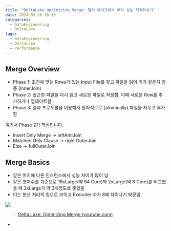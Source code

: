 ```yaml
---
title: "DeltaLake Optimizing Merge: 델타 레이크에서 머지 성능 최적화하기"
date: 2024-03-20 16:10
categories:
  - DataEngineering
  - DeltaLake
tags:
  - DataEngineering
  - DeltaLake
  - Performance
---
```



## Merge Overview

- Phase 1: 조건에 맞는 Rows가 있는 Input File를 찾고 파일을 읽어 키가 같은지 검증 (InnerJoin)
- Phase 2: 접근한 파일을 다시 읽고 새로운 파일로 작성함, 이때 새로운 Row를 추가하거나 업데이트함
- Phase 3: 델타 프로토콜을 이용해서 원자적으로 (atomically) 파일을 지우고 추가함

여기서 Phase 2가 핵심입니다.

- Insert Only Merge  -> leftAntiJoin
- Matched Only Clause -> right OuterJoin
- Else -> fullOuterJoin


## Merge Basics

- 같은 머지에 다른 인스턴스에서 성능 차이가 많이 남
- 같은 코어수를 기준으로 16xLarge(약 64 Core)와 2xLarge(약 8 Core)를 비교했을 때 2xLarge가 약 2배정도로 좋았음
- 이는 분산 처리의 힘으로 보이고 Executer 수가 8배 차이나기 때문임

![](https://i.imgur.com/Goo3bdy.png)
> [Delta Lake: Optimizing Merge (youtube.com)](https://www.youtube.com/watch?v=o2k9PICWdx0) 


- 